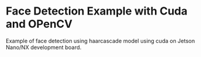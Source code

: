 # Face Detection Example with Cuda and OPenCV

Example of face detection using haarcascade model using cuda on Jetson Nano/NX development board.

